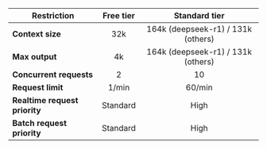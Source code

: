 | Restriction                   | Free tier |           Standard tier            |
|-------------------------------|:---------:|:----------------------------------:|
| **Context size**              |    32k    | 164k (deepseek-r1) / 131k (others) |
| **Max output**                |    4k     | 164k (deepseek-r1) / 131k (others) |
| **Concurrent requests**       |     2     |                 10                 |
| **Request limit**             |   1/min   |               60/min               |
| **Realtime request priority** | Standard  |                High                |
| **Batch request priority**    | Standard  |                High                |
